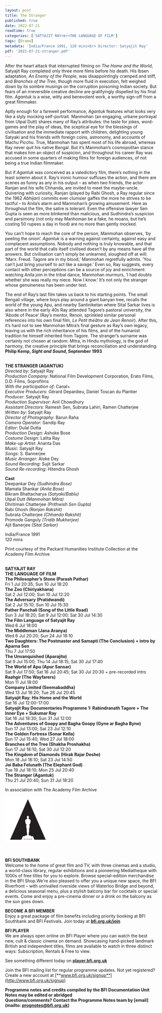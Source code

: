 ```yaml
---
layout: post
title: The Stranger
published: true
date: 2022-07-21
readtime: true
categories: ['SATYAJIT RAY<br>THE LANGUAGE OF FILM']
tags: [Drama]
metadata: 'India/France 1991, 120 mins<br> Director: Satyajit Ray'
pdf: '2022-07-21-stranger.pdf'
---
```


After the heart attack that interrupted filming on _The Home and the World_, Satyajit Ray completed only three more films before his death. His Ibsen adaptation, _An Enemy of the People_, was disappointingly cramped and stiff, and _Branches of the Tree_, though more fluid in execution, felt weighed down by its sombre musings on the corruption poisoning Indian society. But fears of an irreversible creative decline are gratifyingly dispelled by his final film. _Agantuk_ is a wise, witty and benevolent work, a worthy sign-off from a great filmmaker.

Aptly enough for a farewell performance, _Agantuk_ features what looks very like a slyly mocking self-portrait. Manmohan (an engaging, urbane portrayal from Utpal Dutt) shares many of Ray’s attributes: the taste for jokes, word-games and the play of ideas, the sceptical eye for the blessings of civilisation and the immediate rapport with children, delighting young Satyaki and his friends with foreign coins, astronomy, and accounts of Machu Picchu. True, Manmohan has spent most of his life abroad, whereas Ray never quit his native Bengal. But it’s Manmohan’s cosmopolitan stance that makes him an object of suspicion, and throughout his career Ray was accused in some quarters of making films for foreign audiences, of not being a true Indian filmmaker.

But if _Agantuk_ was conceived as a valedictory film, there’s nothing in the least solemn about it. Ray’s ironic humour suffuses the action, and there are scenes as funny as any in his output – as when two friends, the actor Ranjan and his wife Chhanda, are invited to meet the maybe-uncle. Quivering with curiosity, Ranjan (played by Rabi Ghosh, a Ray regular since the 1962 _Abhijan_) commits ever clumsier gaffes the more he strives to be tactful – to Anila’s alarm and Manmohan’s growing amusement. Here as throughout the film, the satire is tolerant. Even the offensive lawyer Sen Gupta is seen as more blinkered than malicious, and Sudhindra’s suspicion and parsimony (not only may Manhoman be a fake, he moans, but he’s costing 50 rupees a day in food) are no more than gently mocked.

You can’t hope to reach the core of the person, Manmohan observes, ‘by peeling the onion’. _Agantuk_ is a warning against certainty, against easy and complacent assumptions. Nobody and nothing is truly knowable, and that part of the world that calls itself civilised doesn’t by any means have all the answers. But civilisation can’t simply be unlearned, sloughed off at will: ‘Marx. Freud. Tagore are in my blood,’ Manmohan regretfully admits. ‘You can’t just bring yourself to act like a savage.’ Even so, Ray suggests, every contact with other perceptions can be a source of joy and enrichment: watching Anila join in the tribal dance, Manmohan murmurs, ‘I had doubts whether she was really my niece. Now I know.’ It’s not only the stranger whose genuineness has been under test.

The end of Ray’s last film takes us back to his starting points. The small Bengali village, where boys play around a giant banyan tree, recalls the world of the young Apu, and nearby Santiniketan where Sital Sarkar lives is also where in the early 40s Ray attended Tagore’s pastoral university, the ‘Abode of Peace’ (Ray’s mentor, Renoir, sprinkled similar personal references into his own final film, _Le Petit théâtre de Jean Renoir_). After this, it’s hard not to see Manmohan Mitra’s final gesture as Ray’s own legacy, leaving us with the rich inheritance of his films, and of the humanist tradition he himself inherited from Tagore. The stranger’s surname was certainly not chosen at random: Mitra, in Hindu mythology, is the god of harmony, the creative principle that brings reconciliation and understanding.  
**Philip Kemp, _Sight and Sound_, September 1993**
<br><br>

**THE STRANGER (AGANTUK)**  
_Directed by_: Satyajit Ray  
_Production Company_:  National Film Development Corporation,  Erato Films, D.D. Films, Soprofilms  
_With the participation of_: Canal+  
_Executive Producers_: Gérard Depardieu,  Daniel Toscan du Plantier  
_Producer_: Satyajit Ray  
_Production Supervisor_: Anil Chowdhury  
_Assistant Directors_: Ramesh Sen, Subrata Lahiri, Ramen Chatterjee  
_Written by_: Satyajit Ray  
_Director of Photography_: Barun Raha  
_Camera Operator_: Sandip Ray  
_Editor_: Dulal Dutta  
_Production Design_: Ashoke Bose  
_Costume Design_: Lalita Ray  
_Make-up Artist_: Ananta Das  
_Music_: Satyajit Ray  
_Songs_: S. Bannerjee  
_Music Arranger_: Aloke Dey  
_Sound Recording_: Sujit Sarkar  
_Sound Re-recording_: Hitendra Ghosh

**Cast**  
Deepankar Dey _(Sudhindra Bose)_  
Mamata Shankar _(Anila Bose)_  
Bikram Bhattacharya _(Satyaki/Bablu)_  
Utpal Dutt _(Manmohan Mitra)_  
Dhritiman Chatterjee _(Prithwish Sen Gupta)_  
Rabi Ghosh _(Ranjan Rakshit)_  
Subrata Chatterjee _(Chhanda Rakshit)_  
Promode Ganguly _(Tridib Mukherjee)_  
Ajit Banerjee _(Sital Sarkar)_

India/France 1991  
120 mins

Print courtesy of the Packard Humanities Institute Collection at the Academy Film Archive<br>
<br>

**SATYAJIT RAY  
THE LANGUAGE OF FILM**<br>
**The Philosopher’s Stone (Parash Pathar)**<br>
Fri 1 Jul 20:35; Sun 10 Jul 18:20<br>
**The Zoo (Chiriyakhana)**<br>
Sat 2 Jul 12:00; Sun 10 Jul 12:20<br>
**The Adversary (Pratidwandi)**<br>
Sat 2 Jul 15:10; Sun 10 Jul 15:30<br>
**Pather Panchali (Song of the Little Road)**<br>
Sun 3 Jul 18:20; Sat 9 Jul 12:00; Sat 30 Jul 14:30<br>
**The Film Language of Satyajit Ray**<br>
Wed 6 Jul 18:00<br>
**The Middleman (Jana Aranya)**<br>
Wed 6 Jul 20:20; Sun 24 Jul 18:10<br>
**Two Daughters: The Postmaster and Samapti (The Conclusion) + intro by Aparna Sen**<br>
Thu 7 Jul 17:50<br>
**The Unvanquished (Aparajito)**<br>
Sat 9 Jul 15:00; Thu 14 Jul 18:15; Sat 30 Jul 17:40<br>
**The World of Apu (Apur Sansar)**<br>
Sat 9 Jul 17:50; Sat 16 Jul 20:45; Sat 30 Jul 20:30  + pre-recorded intro<br>
**Raahgir (The Wayfarers)**<br>
Mon 11 Jul 18:00<br>
**Company Limited (Seemabaddha)**<br>
Wed 13 Jul 18:20; Tue 26 Jul 20:45<br>
**Satyajit Ray: His Home and the World**<br>
Sat 16 Jul 12:00-17:00<br>
**Satyajit Ray Documentaries Programme 1: Rabindranath Tagore + The Inner Eye  + Sukumar Ray**<br>
Sat 16 Jul 18:30; Sun 31 Jul 12:00<br>
**The Adventures of Goopy and Bagha Goopy (Gyne ar Bagha Byne)**<br>
Sun 17 Jul 13:00; Sat 23 Jul 12:10<br>
**The Golden Fortress (Sonar Kella)**<br>
Sun 17 Jul 15:40; Wed 27 Jul 18:00<br>
**Branches of the Tree (Shakha Proshakha)**<br>
Sun 17 Jul 18:10; Sat 30 Jul 12:20<br>
**The Kingdom of Diamonds (Hirak Rajar Deshe)**<br>
Mon 18 Jul 18:10; Sat 23 Jul 14:50<br>
**Joi Baba Felunath (The Elephant God)**<br>
Tue 19 Jul 18:10; Mon 25 Jul 20:40<br>
**The Stranger (Agantuk)**<br>
Thu 21 Jul 20:40; Sun 31 Jul 18:20<br>

In association with The Academy Film Archive

<img style="float: left;" src="/img/academy-logo-01.png" width="30%" height="30%">
<br><br><br><br><br><br><br><br><br><br><br>

**BFI SOUTHBANK**  
Welcome to the home of great film and TV, with three cinemas and a studio, a world-class library, regular exhibitions and a pioneering Mediatheque with 1000s of free titles for you to explore. Browse special-edition merchandise in the BFI Shop.We&#39;re also pleased to offer you a unique new space, the BFI Riverfront – with unrivalled riverside views of Waterloo Bridge and beyond, a delicious seasonal menu, plus a stylish balcony bar for cocktails or special events. Come and enjoy a pre-cinema dinner or a drink on the balcony as the sun goes down.  

**BECOME A BFI MEMBER**  
Enjoy a great package of film benefits including priority booking at BFI Southbank and BFI Festivals. Join today at [**bfi.org.uk/join**](http://www.bfi.org.uk/join)  

**BFI PLAYER**  
 We are always open online on BFI Player where you can watch the best new, cult &amp; classic cinema on demand. Showcasing hand-picked landmark British and independent titles, films are available to watch in three distinct ways: Subscription, Rentals &amp; Free to view.  

See something different today on [**player.bfi.org.uk**](https://player.bfi.org.uk)  

Join the BFI mailing list for regular programme updates. Not yet registered? Create a new account at [**www.bfi.org.uk/signup**](http://www.bfi.org.uk/signup)

**Programme notes and credits compiled by the BFI Documentation Unit  
Notes may be edited or abridged  
Questions/comments? Contact the Programme Notes team by [email](mailto: prognotes@bfi.org.uk)**

<!--stackedit_data:
eyJoaXN0b3J5IjpbMjEyNzQ4OTQxOF19
-->
